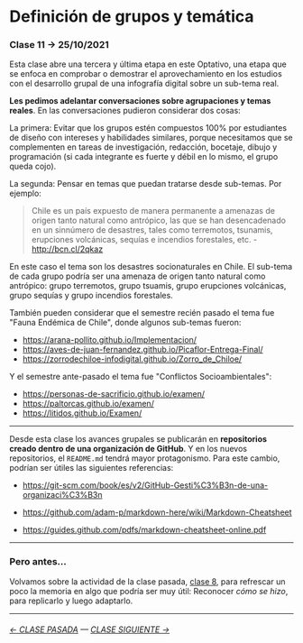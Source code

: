 # Definición de grupos y temática

###  Clase 11 → 25/10/2021

Esta clase abre una tercera y última etapa en este Optativo, una etapa que se enfoca en comprobar o demostrar el aprovechamiento en los estudios con el desarrollo grupal de una infografía digital sobre un sub-tema real. 

**Les pedimos adelantar conversaciones sobre agrupaciones y temas reales**. En las conversaciones pudieron considerar dos cosas:

La primera: Evitar que los grupos estén compuestos 100% por estudiantes de diseño con intereses y habilidades similares, porque necesitamos que se complementen en tareas de investigación, redacción, bocetaje, dibujo y programación (si cada integrante es fuerte y débil en lo mismo, el grupo queda cojo).

La segunda: Pensar en temas que puedan tratarse desde sub-temas. Por ejemplo:

> Chile es un país expuesto de manera permanente a amenazas de origen tanto natural como antrópico, las que se han desencadenado en un sinnúmero de desastres, tales como terremotos, tsunamis, erupciones volcánicas, sequías e incendios forestales, etc. - http://bcn.cl/2qkaz

En este caso el tema son los desastres socionaturales en Chile. El sub-tema de cada grupo podría ser una amenaza de origen tanto natural como antrópico: grupo terremotos, grupo tsuamis, grupo erupciones volcánicas, grupo sequías y grupo incendios forestales.

También pueden considerar que el semestre recién pasado el tema fue "Fauna Endémica de Chile", donde algunos sub-temas fueron:

- https://arana-pollito.github.io/Implementacion/
- https://aves-de-juan-fernandez.github.io/Picaflor-Entrega-Final/
- https://zorrodechiloe-infodigital.github.io/Zorro_de_Chiloe/

Y el semestre ante-pasado el tema fue "Conflictos Socioambientales":

- https://personas-de-sacrificio.github.io/examen/
- https://paltorcas.github.io/examen/
- https://litidos.github.io/Examen/

- - - - - - - - - -

Desde esta clase los avances grupales se publicarán en **repositorios creado dentro de una organización de GitHub**. Y en los nuevos repositorios, el `README.md` tendrá mayor protagonismo. Para este cambio, podrían ser útiles las siguientes referencias:

- https://git-scm.com/book/es/v2/GitHub-Gesti%C3%B3n-de-una-organizaci%C3%B3n

- https://github.com/adam-p/markdown-here/wiki/Markdown-Cheatsheet

- https://guides.github.com/pdfs/markdown-cheatsheet-online.pdf

- - - - - - - - - - - - -

### Pero antes…

Volvamos sobre la actividad de la clase pasada, [clase 8](https://github.com/profesorfaco/dno075-2021-2/tree/main/clase-08), para refrescar un poco la memoria en algo que podría ser muy útil: Reconocer *cómo se hizo*, para replicarlo y luego adaptarlo.

- - - - - - - - - - - - -

###### [← CLASE PASADA](https://github.com/profesorfaco/dno075-2021-2/tree/main/clase-08) — [CLASE SIGUIENTE →](https://github.com/profesorfaco/dno075-2021-2/tree/main/clase-13) 

